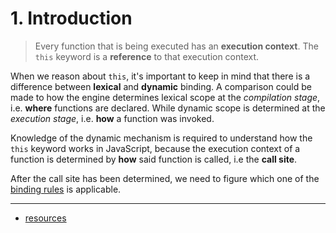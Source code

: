 # 1. Introduction
> Every function that is being executed has an **execution context**.
> The `this` keyword is a **reference** to that execution context.

When we reason about `this`, it's important to keep in mind that
there is a difference between **lexical** and **dynamic** binding.
A comparison could be made to how the engine determines lexical
scope at the *compilation stage*, i.e. **where** functions are
declared. While dynamic scope is determined at the *execution stage*, i.e. **how** a function was invoked.

Knowledge of the dynamic mechanism is required to understand how
the `this` keyword works in JavaScript, because the execution
context of a function is determined by **how** said function is
called, i.e the **call site**.

After the call site has been determined, we need to figure which
one of the [binding rules](binding-rules.md#2-binding-rules) is
applicable.

---
* [resources](../README.md#overview)
